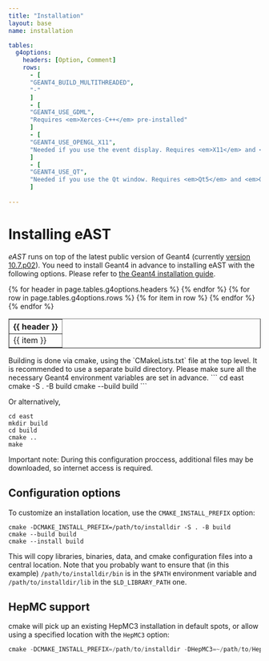 ```yaml
---
title: "Installation"
layout: base
name: installation

tables:
  g4options:
    headers: [Option, Comment]
    rows:
      - [
      "GEANT4_BUILD_MULTITHREADED",
      "-"
      ]
      - [
      "GEANT4_USE_GDML",
      "Requires <em>Xerces-C++</em> pre-installed"
      ]
      - [
      "GEANT4_USE_OPENGL_X11",
      "Needed if you use the event display. Requires <em>X11</em> and <em>OpenGL</em> libraries"
      ]
      - [
      "GEANT4_USE_QT",
      "Needed if you use the Qt window. Requires <em>Qt5</em> and <em>OpenGL</em> libraries"
      ]
        
---
```


# Installing eAST

*eAST* runs on top of the latest public version of Geant4 (currently [version 10.7.p02](https://geant4.web.cern.ch/support/download)). You need to install Geant4 in advance to installing eAST with the following options. Please refer to [the Geant4 installation guide](https://geant4-userdoc.web.cern.ch/UsersGuides/InstallationGuide/html/index.html).

<table border="1" width="60%">
<tr>
{% for header in page.tables.g4options.headers %}
<th>{{ header }}</th>
{% endfor %}
</tr>
{% for row in page.tables.g4options.rows %}
<tr>
{% for item in row %}
<td>
{{ item }}
</td>
{% endfor %}
</tr>
{% endfor %}
</table>

<p/>
Building is done via cmake, using the `CMakeLists.txt` file at the top level. It is recommended to use a separate build directory. Please make sure all the necessary Geant4 environment variables are set in advance.
```
cd east
cmake -S . -B build
cmake --build build
```

Or alternatively,
```
cd east
mkdir build
cd build
cmake ..
make
```

Important note: During this configuration proccess, additional files may be downloaded, so internet access is required.

## Configuration options

To customize an installation location, use the `CMAKE_INSTALL_PREFIX` option:
```
cmake -DCMAKE_INSTALL_PREFIX=/path/to/installdir -S . -B build
cmake --build build
cmake --install build
```
This will copy libraries, binaries, data, and cmake configuration files into a central location. Note that you probably want to ensure that (in this example) `/path/to/installdir/bin` is in the `$PATH` environment variable and `/path/to/installdir/lib` in the `$LD_LIBRARY_PATH` one.

## HepMC support

cmake will pick up an existing HepMC3 installation in default spots, or allow using a specified location with the `HepMC3` option:
```c++
cmake -DCMAKE_INSTALL_PREFIX=/path/to/installdir -DHepMC3=~/path/to/HepMC3dir/  -S . -B build
```

